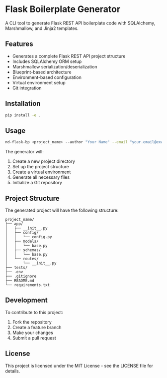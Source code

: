 # Flask Boilerplate Generator

A CLI tool to generate Flask REST API boilerplate code with SQLAlchemy, Marshmallow, and Jinja2 templates.

## Features

- Generates a complete Flask REST API project structure
- Includes SQLAlchemy ORM setup
- Marshmallow serialization/deserialization
- Blueprint-based architecture
- Environment-based configuration
- Virtual environment setup
- Git integration

## Installation

```bash
pip install -e .
```

## Usage

```bash
nd-flask-bp <project_name> --author "Your Name" --email "your.email@example.com" --description "Project description"
```

The generator will:
1. Create a new project directory
2. Set up the project structure
3. Create a virtual environment
4. Generate all necessary files
5. Initialize a Git repository

## Project Structure

The generated project will have the following structure:

```
project_name/
├── app/
│   ├── __init__.py
│   ├── config/
│   │   └── config.py
│   ├── models/
│   │   └── base.py
│   ├── schemas/
│   │   └── base.py
│   └── routes/
│       └── __init__.py
├── tests/
├── .env
├── .gitignore
├── README.md
└── requirements.txt
```

## Development

To contribute to this project:

1. Fork the repository
2. Create a feature branch
3. Make your changes
4. Submit a pull request

## License

This project is licensed under the MIT License - see the LICENSE file for details. 